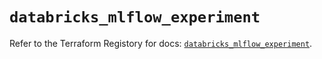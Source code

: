 # `databricks_mlflow_experiment`

Refer to the Terraform Registory for docs: [`databricks_mlflow_experiment`](https://registry.terraform.io/providers/databricks/databricks/1.30.0/docs/resources/mlflow_experiment).
